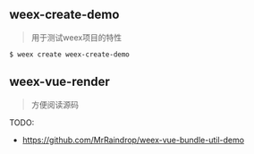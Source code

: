 ## weex-create-demo ##
> 用于测试weex项目的特性

```
$ weex create weex-create-demo
```

## weex-vue-render ##
> 方便阅读源码

TODO:
- https://github.com/MrRaindrop/weex-vue-bundle-util-demo